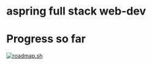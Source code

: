 
# aspring full stack web-dev
# Progress so far

[![roadmap.sh](https://roadmap.sh/card/tall/68bc7505d26114391c388ab6?variant=dark&roadmaps=%2Cjava)](https://roadmap.sh)
